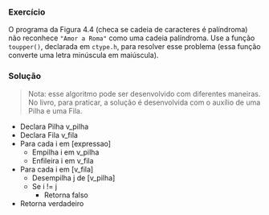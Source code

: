 ### Exercício

O programa da Figura 4.4 (checa se cadeia de caracteres é palíndroma) não reconhece `"Amor a Roma"` como uma cadeia palíndroma. Use a função `toupper()`, declarada em `ctype.h`, para resolver esse problema (essa função converte uma letra minúscula em maiúscula).

### Solução

> Nota: esse algoritmo pode ser desenvolvido com diferentes maneiras. No livro, para praticar, a solução é desenvolvida com o auxílio de uma Pilha e uma Fila.

- Declara Pilha v_pilha
- Declara Fila v_fila
- Para cada i em [expressao]
  - Empilha i em v_pilha
  - Enfileira i em v_fila
- Para cada i em [v_fila]
  - Desempilha j de [v_pilha]
  - Se i != j
    - Retorna falso
- Retorna verdadeiro
